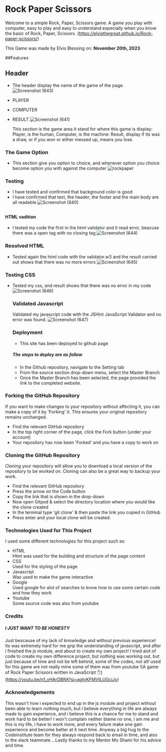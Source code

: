 # Rock Paper Scissors

Welcome to a simple Rock, Paper, Scissors game. A game you play with computer, easy to play and easy to understand especially when you know the basic of Rock, Paper, Scissors.
(https://elvisthegreat.github.io/Rock-paper-scissors/)

This Game was made by Elvis Blessing on: **November 20th, 2023**

##Features
## Header

* The header display the name of the game of the page.
![Screenshot (643)](https://github.com/Elvisthegreat/Love-Running/assets/141064225/cebc3ea6-7b4d-4c4b-a898-c5346db8b95e)

* PLAYER 
* COMPUTER 
* RESULT
  ![Screenshot (641)](https://github.com/Elvisthegreat/Love-Running/assets/141064225/77fd5758-a652-463d-9a00-a9995956478b)

  This section is the game area it stand for where this game is display: Player, is the human, Computer, is the machine: Result, display if its was a draw, or if you won or either messed up, means you lose.

### The Game Option
   * This section give you option to choice, and whenever option you choice become option you with against the computer
    ![rockpaper](https://github.com/Elvisthegreat/Rock-paper-scissors/assets/141064225/9b9644aa-01b1-4f7e-960b-1604bbd3c927)
### Testing
* I have tested and confirmed that background color is good 
* I have confirmed that text, the header, the footer and the main body are all readeble
  ![Screenshot (640)](https://github.com/Elvisthegreat/Love-Running/assets/141064225/86780d5c-732e-4a93-9d9b-db173cc3996e)
##
   #### HTML vadition
   * I tested my code the first in the html validator and it read error, beacuse there was a open tag with no closing tag
    ![Screenshot (644)](https://github.com/Elvisthegreat/Love-Running/assets/141064225/4a94cd3b-c76d-467a-966b-b91991b64066)
### Resolved HTML
   * Tested again the html code with the validator.w3 and the result carried out shows that there was no more errors
    ![Screenshot (645)](https://github.com/Elvisthegreat/Love-Running/assets/141064225/c6d627cd-3e02-418b-955e-cc69e9b04956)

### Testing CSS
 * Tested my css, and result shows that there was no error in my code 
   ![Screenshot (646)](https://github.com/Elvisthegreat/Love-Running/assets/141064225/30d4bb62-7582-4a36-90e2-98a1999a8c2f)
   
   ### Validated Javascript
   Validated my javascript code with the JSHint JavaScript Validator and no error was found.
   ![Screenshot (647)](https://github.com/Elvisthegreat/Rock-paper-scissors/assets/141064225/76fe8fd6-16e2-4da2-91dc-da7beb263631)


   ### Deployment
   * This site has been deployed to github page
   ##### The steps to deploy are as follow
   * In the Github repository, navigate to the Setting tab
   * From the source section drop-down menu, select the Master Branch
   * Once the Master Branch has been selected, the page provided the link to the completed website.

### Forking the GitHub Repository
If you want to make changes to your repository without affecting it, you can make a copy of it by 'Forking' it. This ensures your original repository remains unchanged.

* Find the relevant GitHub repository
* In the top right corner of the page, click the Fork button (under your account)
* Your repository has now been 'Forked' and you have a copy to work on
### Cloning the GitHub Repository
Cloning your repository will allow you to download a local version of the repository to be worked on. Cloning can also be a great way to backup your work.

* Find the relevant GitHub repository
* Press the arrow on the Code button
* Copy the link that is shown in the drop-down
* Now open Gitpod & select the directory location where you would like the clone created
* In the terminal type 'git clone' & then paste the link you copied in GitHub
* Press enter and your local clone will be created.

### Technologies Used for This Project
I used some different technologies for this project such as:
* HTML <br>
   Html was used for the building and structure of the page content
* CSS <br>
   Used for the styling of the page 
* Javascript <br>
   Was used to make the game interactive
* Google <br>
    Used google for alot of searches to know how to use some certain code and how they work
* Youtube <br>
    Some source code was also from youtube 

### Credits 
   ##### I JUST WANT TO BE HONESTY
   Just bescause of my lack of knowledge and without previous experience! Its was extremely hard for me grip the understanding of javascript, and after i finished the js module, and about to create my own project! I tried alot of code to create my own difference project, but nothing was working out, but just because of time and not be left behind, some of the codes, not all! used for this game are not really mine some of them was from youtube ![A game of Rock Paper Scissors written in JavaScript ✋] (<https://youtu.be/n1_vHArDBRA?si=agtyKFMVtLUGciJy>)

### Acknowledgements
  This wasn't how i expected to end up in the js module and project without been able to learn nothing much, but i believe everything in life are always made to gain experience, and i believe this is a chance for me to stand and work hard to be better! I won't complain neither blame no one, i am me and this is my life, i have to work more, and every failure make one gain experience  and become better at it next time.
  Anyway a big hug to the Codeinstitute team for they always respond back to email in time, and also to the slack teammate....Lastly thanks to my Mentor Mo Shami for his advice and time.




